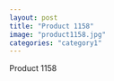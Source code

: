 ```yaml
---
layout: post
title: "Product 1158"
image: "product1158.jpg"
categories: "category1"
---
```

Product 1158
